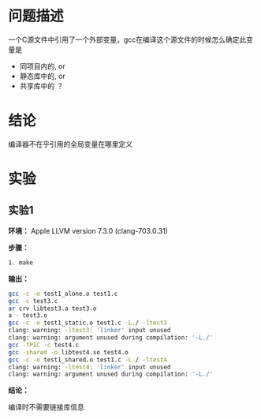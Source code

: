# 问题描述

一个C源文件中引用了一个外部变量，gcc在编译这个源文件的时候怎么确定此变量是
* 同项目内的, or
* 静态库中的, or
* 共享库中的 ？

# 结论

编译器不在乎引用的全局变量在哪里定义

# 实验

## 实验1

**环境：** Apple LLVM version 7.3.0 (clang-703.0.31)

**步骤：**

```bash
1. make
```


**输出：**

```bash
gcc -c -o test1_alone.o test1.c
gcc -c test3.c
ar crv libtest3.a test3.o
a - test3.o
gcc -c -o test1_static.o test1.c -L./ -ltest3
clang: warning: -ltest3: 'linker' input unused
clang: warning: argument unused during compilation: '-L./'
gcc -fPIC -c test4.c
gcc -shared -o libtest4.so test4.o
gcc -c -o test1_shared.o test1.c -L./ -ltest4
clang: warning: -ltest4: 'linker' input unused
clang: warning: argument unused during compilation: '-L./'
```

**结论：**

编译时不需要链接库信息
